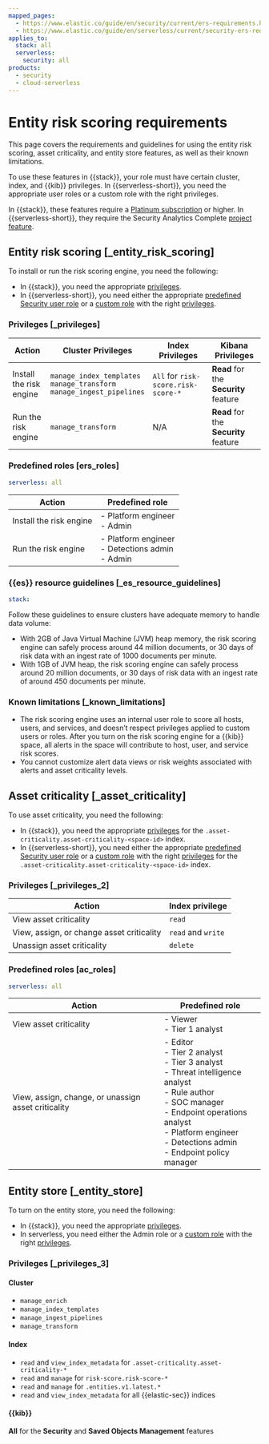```yaml
---
mapped_pages:
  - https://www.elastic.co/guide/en/security/current/ers-requirements.html
  - https://www.elastic.co/guide/en/serverless/current/security-ers-requirements.html
applies_to:
  stack: all
  serverless:
    security: all
products:
  - security
  - cloud-serverless
---
```


# Entity risk scoring requirements

This page covers the requirements and guidelines for using the entity risk scoring, asset criticality, and entity store features, as well as their known limitations.

To use these features in {{stack}}, your role must have certain cluster, index, and {{kib}} privileges. In {{serverless-short}}, you need the appropriate user roles or a custom role with the right privileges.

In {{stack}}, these features require a [Platinum subscription](https://www.elastic.co/pricing) or higher. In {{serverless-short}}, they require the Security Analytics Complete [project feature](/deploy-manage/deploy/elastic-cloud/project-settings.md).


## Entity risk scoring [_entity_risk_scoring]

To install or run the risk scoring engine, you need the following:

* In {{stack}}, you need the appropriate [privileges](#_privileges).
* In {{serverless-short}}, you need either the appropriate [predefined Security user role](#ers_roles) or a [custom role](/deploy-manage/users-roles/cloud-organization/user-roles.md) with the right [privileges](#_privileges).


### Privileges [_privileges]


| Action | Cluster Privileges | Index Privileges | Kibana Privileges |
| --- | --- | --- | --- |
| Install the risk engine | `manage_index_templates`<br> `manage_transform`<br> `manage_ingest_pipelines` | `All` for `risk-score.risk-score-*` | **Read** for the **Security** feature |
| Run the risk engine | `manage_transform` | N/A | **Read** for the **Security** feature |


### Predefined roles [ers_roles]
```yaml {applies_to}
serverless: all
```

| Action | Predefined role |
| --- | --- |
| Install the risk engine | - Platform engineer<br>- Admin |
| Run the risk engine | - Platform engineer<br>- Detections admin<br>- Admin |


### {{es}} resource guidelines [_es_resource_guidelines]
```yaml {applies_to}
stack:
```

Follow these guidelines to ensure clusters have adequate memory to handle data volume:

* With 2GB of Java Virtual Machine (JVM) heap memory, the risk scoring engine can safely process around 44 million documents, or 30 days of risk data with an ingest rate of 1000 documents per minute.
* With 1GB of JVM heap, the risk scoring engine can safely process around 20 million documents, or 30 days of risk data with an ingest rate of around 450 documents per minute.


### Known limitations [_known_limitations]

* The risk scoring engine uses an internal user role to score all hosts, users, and services, and doesn’t respect privileges applied to custom users or roles. After you turn on the risk scoring engine for a {{kib}} space, all alerts in the space will contribute to host, user, and service risk scores.
* You cannot customize alert data views or risk weights associated with alerts and asset criticality levels.


## Asset criticality [_asset_criticality]

To use asset criticality, you need the following:

* In {{stack}}, you need the appropriate [privileges](#_privileges_2) for the `.asset-criticality.asset-criticality-<space-id>` index.
* In {{serverless-short}}, you need either the appropriate [predefined Security user role](#ac_roles) or a [custom role](/deploy-manage/users-roles/cloud-organization/user-roles.md) with the right [privileges](#_privileges_2) for the `.asset-criticality.asset-criticality-<space-id>` index.

### Privileges [_privileges_2]


| Action | Index privilege |
| --- | --- |
| View asset criticality | `read` |
| View, assign, or change asset criticality | `read` and `write` |
| Unassign asset criticality | `delete` |

### Predefined roles [ac_roles]
```yaml {applies_to}
serverless: all
```

| Action | Predefined role |
| --- | --- |
| View asset criticality | - Viewer<br>- Tier 1 analyst<br> |
| View, assign, change, or unassign asset criticality | - Editor<br>- Tier 2 analyst<br>- Tier 3 analyst<br>- Threat intelligence analyst<br>- Rule author<br>- SOC manager<br>- Endpoint operations analyst<br>- Platform engineer<br>- Detections admin<br>- Endpoint policy manager<br> |


## Entity store [_entity_store]

To turn on the entity store, you need the following:

* In {{stack}}, you need the appropriate [privileges](#_privileges_3).
* In serverless, you need either the Admin role or a [custom role](/deploy-manage/users-roles/cloud-organization/user-roles.md) with the right [privileges](#_privileges_3).

### Privileges [_privileges_3]

#### Cluster

- `manage_enrich`
- `manage_index_templates`
- `manage_ingest_pipelines`
- `manage_transform`

#### Index

- `read` and `view_index_metadata` for `.asset-criticality.asset-criticality-*`
- `read` and `manage` for `risk-score.risk-score-*`
- `read` and `manage` for `.entities.v1.latest.*`
- `read` and `view_index_metadata` for all {{elastic-sec}} indices

#### {{kib}}

**All** for the **Security** and **Saved Objects Management** features
